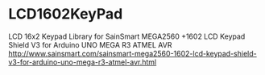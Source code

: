 LCD1602KeyPad
=============

LCD 16x2 Keypad Library for SainSmart MEGA2560 +1602 LCD Keypad Shield V3 for Arduino UNO MEGA R3 ATMEL AVR
http://www.sainsmart.com/sainsmart-mega2560-1602-lcd-keypad-shield-v3-for-arduino-uno-mega-r3-atmel-avr.html

